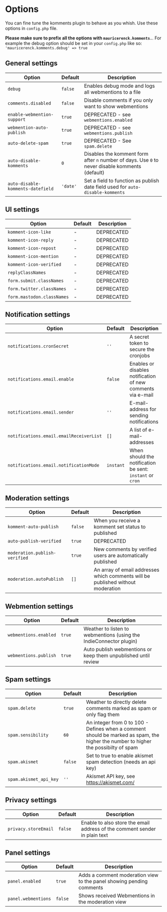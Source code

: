 # Options

You can fine tune the komments plugin to behave as you whish. Use these options in `config.php` file.

**Please make sure to prefix all the options with `mauricerenck.komments.`**. For example the debug option should be set in your `config.php` like so: `'mauricerenck.komments.debug' => true`


## General settings

| Option                            | Default  | Description                                                                                      |
| --------------------------------- | -------- | ------------------------------------------------------------------------------------------------ |
| `debug`                           | `false`  | Enables debug mode and logs all webmentions to a file                                            |
| `comments.disabled`               | `false`  | Disable comments if you only want to show webmentions                                            |
| `enable-webmention-support`       | `true`   | DEPRECATED - see `webmentions.enabled` |
| `webmention-auto-publish`         | `true`   | DEPRECATED - see `webmentions.publish` |
| `auto-delete-spam`                | `true`   | DEPRECATED - See `spam.delete` |
| `auto-disable-komments`           | `0`      | Disables the komment form after `n` number of days. Use `0` to never disable komments (default)  |
| `auto-disable-komments-datefield` | `'date'` | Set a field to function as publish date field used for `auto-disable-komments`                   |

## UI settings

| Option                     | Default                                                             | Description                                        |
| -------------------------- | ------------------------------------------------------------------- | -------------------------------------------------- |
| `komment-icon-like`        | -                                                                 | DEPRECATED            |
| `komment-icon-reply`       | -                                                                 | DEPRECATED |
| `komment-icon-repost`      | -                                                                | DEPRECATED          |
| `komment-icon-mention`     | -                                                                 | DEPRECATED          |
| `komment-icon-verified`    | -                                                                | DEPRECATED                 |
| `replyClassNames`          | -                                                                  | DEPRECATED                   |
| `form.submit.classNames`   | -                              | DEPRECATED                |
| `form.twitter.classNames`  | -  | DEPRECATED               |
| `form.mastodon.classNames` | - | DEPRECATED              |

## Notification settings

| Option                                  | Default   | Description                                                 |
| --------------------------------------- | --------- | ----------------------------------------------------------- |
| `notifications.cronSecret`              | `''`      | A secret token to secure the cronjobs                       |
| `notifications.email.enable`            | `false`   | Enables or disables notification of new comments via e-mail |
| `notifications.email.sender`            | `''`      | E-mail-address for sending notifications                    |
| `notifications.email.emailReceiverList` | `[]`      | A  list of e-mail-addresses                                 |
| `notifications.email.notificationMode`  | `instant` | When should the notification be sent: `instant` or `cron`   |


## Moderation settings

| Option                   | Default | Description                                                                     |
| ------------------------ | ------- | ------------------------------------------------------------------------------- |
| `komment-auto-publish`   | `false` | When you receive a komment set status to published                              |
| `auto-publish-verified`  | `true`  |DEPRECATED                      |
| `moderation.publish-verified`  | `true`  | New comments by verified users are automatically published                      |
| `moderation.autoPublish` | `[]`    | An array of email addresses which comments will be published without moderation |

## Webmention settings

| Option                   | Default | Description                                                                     |
| ------------------------ | ------- | ------------------------------------------------------------------------------- |
| `webmentions.enabled` | `true`    | Weather to listen to webmentions (using the IndieConnector plugin) |
| `webmentions.publish` | `true`    | Auto publish webmentions or keep them unpublished until review |


## Spam settings

| Option                   | Default | Description                                                                     |
| ------------------------ | ------- | ------------------------------------------------------------------------------- |
| `spam.delete` | `true`    | Weather to directly delete comments marked as spam or only flag them |
| `spam.sensibility` | `60`    | An integer from 0 to 100 - Defines when a comment should be marked as spam, the higher the number to higher the possibilty of spam |
| `spam.akismet` | `false`    | Set to true to enable akismet spam detection (needs an api key) |
| `spam.akismet_api_key` | `''`    | Akismet API key, see https://akismet.com/ |

## Privacy settings

| Option               | Default | Description                                                                |
| -------------------- | ------- | -------------------------------------------------------------------------- |
| `privacy.storeEmail` | `false` | Enable to also store the email address of the comment sender in plain text |

## Panel settings

| Option               | Default | Description                                                                |
| -------------------- | ------- | -------------------------------------------------------------------------- |
| `panel.enabled`      | `true`  | Adds a comment moderation view to the panel showing pending comments       |
| `panel.webmentions`  | `false` | Shows received Webmentions in the moderation view                          |
